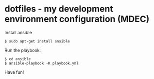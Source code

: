 # dotfiles - my development environment configuration (MDEC)

Install ansible

```
$ sudo apt-get install ansible
```

Run the playbook:

```
$ cd ansible
$ ansible-playbook -K playbook.yml
```

Have fun!
